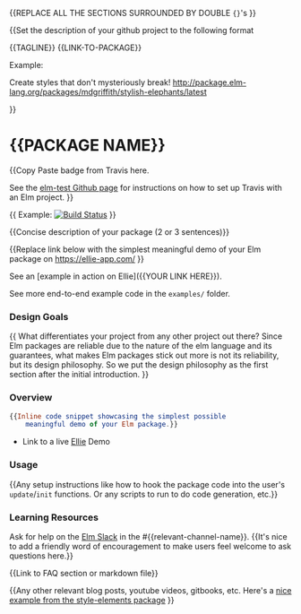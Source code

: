 {{REPLACE ALL THE SECTIONS SURROUNDED BY DOUBLE `{}`'s }}

{{Set the description of your github project to the following format

{{TAGLINE}} {{LINK-TO-PACKAGE}}

Example:

Create styles that don't mysteriously break! http://package.elm-lang.org/packages/mdgriffith/stylish-elephants/latest

}}

# {{PACKAGE NAME}}

{{Copy Paste badge from Travis here.

See the [elm-test Github page](https://github.com/elm-community/elm-test) for instructions on how to set up Travis with an Elm project.
}}

{{
Example:
[![Build Status](https://travis-ci.org/dillonkearns/graphqelm.svg?branch=master)](https://travis-ci.org/dillonkearns/graphqelm) }}

{{Concise description of your package (2 or 3 sentences)}}

{{Replace link below with the simplest meaningful demo of your Elm package on https://ellie-app.com/ }}

See an [example in action on Ellie]({{YOUR LINK HERE}}).

See more end-to-end example code in the `examples/` folder.

### Design Goals

{{
What differentiates your project from any other project out there?
Since Elm packages are reliable due to the nature of the elm language and its guarantees, what makes Elm packages stick out more is not its reliability, but its design philosophy. So we put the design philosophy as the first section after the initial introduction.
}}

### Overview

```elm
{{Inline code snippet showcasing the simplest possible
    meaningful demo of your Elm package.}}
```

* Link to a live [Ellie](https://ellie-app.com/) Demo

### Usage

{{Any setup instructions like how to hook the package code into the user's `update`/`init` functions. Or any scripts to run to do code generation, etc.}}

### Learning Resources

Ask for help on the [Elm Slack](https://elmlang.herokuapp.com/) in the #{{relevant-channel-name}}. {{It's nice to add a friendly word of encouragement to make users feel welcome to ask questions here.}}

{{Link to FAQ section or markdown file}}

{{Any other relevant blog posts, youtube videos, gitbooks, etc.
Here's a [nice example from the style-elements package](https://github.com/mdgriffith/style-elements/#resources-to-get-you-started)
}}
